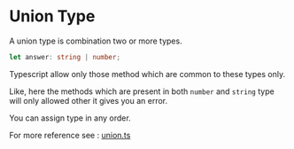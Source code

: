 # Union Type

A union type is combination two or more types.

```typescript
let answer: string | number;
```

Typescript allow only those method which are common to these types only.

Like, here the methods which are present in both `number` and `string` type will only allowed other it gives you an error.

You can assign type in any order.

For more reference see : [union.ts](union.ts)
